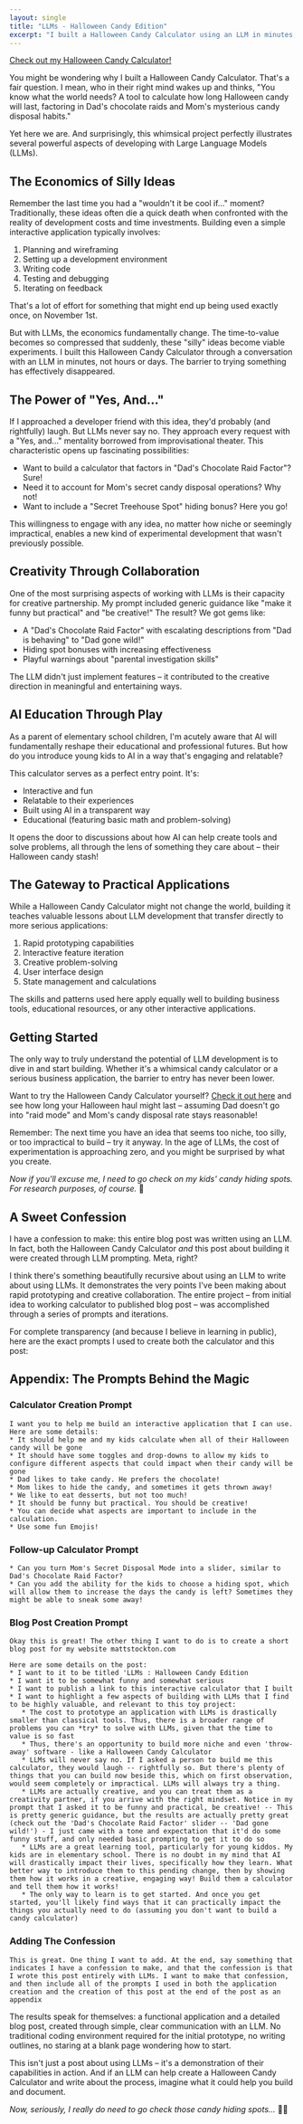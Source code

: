 ```yaml
---
layout: single
title: "LLMs - Halloween Candy Edition"
excerpt: "I built a Halloween Candy Calculator using an LLM in minutes, not hours — proving that AI enables rapid prototyping, playful creativity, and even a little family-friendly learning. The best way to understand LLMs? Just start building, even if it’s something as silly as tracking candy raids."
---
```


[Check out my Halloween Candy Calculator!](https://claude.site/artifacts/a588f6f6-5b9b-4569-a7a2-34989fc276a0)

You might be wondering why I built a Halloween Candy Calculator. That's a fair question. I mean, who in their right mind wakes up and thinks, "You know what the world needs? A tool to calculate how long Halloween candy will last, factoring in Dad's chocolate raids and Mom's mysterious candy disposal habits."

Yet here we are. And surprisingly, this whimsical project perfectly illustrates several powerful aspects of developing with Large Language Models (LLMs).

## The Economics of Silly Ideas

Remember the last time you had a "wouldn't it be cool if..." moment? Traditionally, these ideas often die a quick death when confronted with the reality of development costs and time investments. Building even a simple interactive application typically involves:

1. Planning and wireframing
2. Setting up a development environment
3. Writing code
4. Testing and debugging
5. Iterating on feedback

That's a lot of effort for something that might end up being used exactly once, on November 1st.

But with LLMs, the economics fundamentally change. The time-to-value becomes so compressed that suddenly, these "silly" ideas become viable experiments. I built this Halloween Candy Calculator through a conversation with an LLM in minutes, not hours or days. The barrier to trying something has effectively disappeared.

## The Power of "Yes, And..."

If I approached a developer friend with this idea, they'd probably (and rightfully) laugh. But LLMs never say no. They approach every request with a "Yes, and..." mentality borrowed from improvisational theater. This characteristic opens up fascinating possibilities:

- Want to build a calculator that factors in "Dad's Chocolate Raid Factor"? Sure!
- Need it to account for Mom's secret candy disposal operations? Why not!
- Want to include a "Secret Treehouse Spot" hiding bonus? Here you go!

This willingness to engage with any idea, no matter how niche or seemingly impractical, enables a new kind of experimental development that wasn't previously possible.

## Creativity Through Collaboration

One of the most surprising aspects of working with LLMs is their capacity for creative partnership. My prompt included generic guidance like "make it funny but practical" and "be creative!" The result? We got gems like:

- A "Dad's Chocolate Raid Factor" with escalating descriptions from "Dad is behaving" to "Dad gone wild!"
- Hiding spot bonuses with increasing effectiveness
- Playful warnings about "parental investigation skills"

The LLM didn't just implement features – it contributed to the creative direction in meaningful and entertaining ways.

## AI Education Through Play

As a parent of elementary school children, I'm acutely aware that AI will fundamentally reshape their educational and professional futures. But how do you introduce young kids to AI in a way that's engaging and relatable?

This calculator serves as a perfect entry point. It's:
- Interactive and fun
- Relatable to their experiences
- Built using AI in a transparent way
- Educational (featuring basic math and problem-solving)

It opens the door to discussions about how AI can help create tools and solve problems, all through the lens of something they care about – their Halloween candy stash!

## The Gateway to Practical Applications

While a Halloween Candy Calculator might not change the world, building it teaches valuable lessons about LLM development that transfer directly to more serious applications:

1. Rapid prototyping capabilities
2. Interactive feature iteration
3. Creative problem-solving
4. User interface design
5. State management and calculations

The skills and patterns used here apply equally well to building business tools, educational resources, or any other interactive applications.

## Getting Started

The only way to truly understand the potential of LLM development is to dive in and start building. Whether it's a whimsical candy calculator or a serious business application, the barrier to entry has never been lower.

Want to try the Halloween Candy Calculator yourself? [Check it out here](https://claude.site/artifacts/a588f6f6-5b9b-4569-a7a2-34989fc276a0) and see how long your Halloween haul might last – assuming Dad doesn't go into "raid mode" and Mom's candy disposal rate stays reasonable!

Remember: The next time you have an idea that seems too niche, too silly, or too impractical to build – try it anyway. In the age of LLMs, the cost of experimentation is approaching zero, and you might be surprised by what you create.

*Now if you'll excuse me, I need to go check on my kids' candy hiding spots. For research purposes, of course.* 🍫

## A Sweet Confession

I have a confession to make: this entire blog post was written using an LLM. In fact, both the Halloween Candy Calculator *and* this post about building it were created through LLM prompting. Meta, right?

I think there's something beautifully recursive about using an LLM to write about using LLMs. It demonstrates the very points I've been making about rapid prototyping and creative collaboration. The entire project – from initial idea to working calculator to published blog post – was accomplished through a series of prompts and iterations.

For complete transparency (and because I believe in learning in public), here are the exact prompts I used to create both the calculator and this post:

## Appendix: The Prompts Behind the Magic

### Calculator Creation Prompt
```
I want you to help me build an interactive application that I can use. Here are some details:
* It should help me and my kids calculate when all of their Halloween candy will be gone
* It should have some toggles and drop-downs to allow my kids to configure different aspects that could impact when their candy will be gone
* Dad likes to take candy. He prefers the chocolate!
* Mom likes to hide the candy, and sometimes it gets thrown away!
* We like to eat desserts, but not too much!
* It should be funny but practical. You should be creative!
* You can decide what aspects are important to include in the calculation.
* Use some fun Emojis!
```

### Follow-up Calculator Prompt
```
* Can you turn Mom's Secret Disposal Mode into a slider, similar to Dad's Chocolate Raid Factor?
* Can you add the ability for the kids to choose a hiding spot, which will allow them to increase the days the candy is left? Sometimes they might be able to sneak some away!
```

### Blog Post Creation Prompt
```
Okay this is great! The other thing I want to do is to create a short blog post for my website mattstockton.com

Here are some details on the post:
* I want to it to be titled 'LLMs : Halloween Candy Edition
* I want it to be somewhat funny and somewhat serious
* I want to publish a link to this interactive calculator that I built
* I want to highlight a few aspects of building with LLMs that I find to be highly valuable, and relevant to this toy project:
   * The cost to prototype an application with LLMs is drastically smaller than classical tools. Thus, there is a broader range of problems you can *try* to solve with LLMs, given that the time to value is so fast
   * Thus, there's an opportunity to build more niche and even 'throw-away' software - like a Halloween Candy Calculator
   * LLMs will never say no. If I asked a person to build me this calculator, they would laugh -- rightfully so. But there's plenty of things that you can build now beside this, which on first observation, would seem completely or impractical. LLMs will always try a thing.
   * LLMs are actually creative, and you can treat them as a creativity partner, if you arrive with the right mindset. Notice in my prompt that I asked it to be funny and practical, be creative! -- This is pretty generic guidance, but the results are actually pretty great (check out the 'Dad's Chocolate Raid Factor' slider -- 'Dad gone wild!') - I just came with a tone and expectation that it'd do some funny stuff, and only needed basic prompting to get it to do so
   * LLMs are a great learning tool, particularly for young kiddos. My kids are in elementary school. There is no doubt in my mind that AI will drastically impact their lives, specifically how they learn. What better way to introduce them to this pending change, then by showing them how it works in a creative, engaging way! Build them a calculator and tell them how it works!
   * The only way to learn is to get started. And once you get started, you'll likely find ways that it can practically impact the things you actually need to do (assuming you don't want to build a candy calculator)
```

### Adding The Confession
```
This is great. One thing I want to add. At the end, say something that indicates I have a confession to make, and that the confession is that I wrote this post entirely with LLMs. I want to make that confession, and then include all of the prompts I used in both the application creation and the creation of this post at the end of the post as an appendix
```

The results speak for themselves: a functional application and a detailed blog post, created through simple, clear communication with an LLM. No traditional coding environment required for the initial prototype, no writing outlines, no staring at a blank page wondering how to start.

This isn't just a post about using LLMs – it's a demonstration of their capabilities in action. And if an LLM can help create a Halloween Candy Calculator and write about the process, imagine what it could help you build and document.

*Now, seriously, I really do need to go check those candy hiding spots...* 🕵️‍♂️
